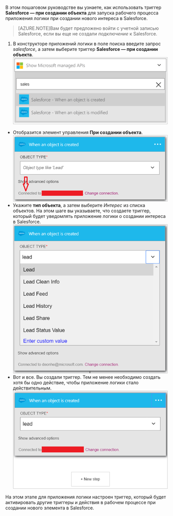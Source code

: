 В этом пошаговом руководстве вы узнаете, как использовать триггер **Salesforce — при создании объекта** для запуска рабочего процесса приложения логики при создании нового интереса в Salesforce.

>[AZURE.NOTE]Вам будет предложено войти с учетной записью Salesforce, если вы еще не создали *подключение* к Salesforce.

1. В конструкторе приложений логики в поле поиска введите запрос *salesforce*, а затем выберите триггер **Salesforce — при создании объекта**. ![Триггер Salesforce, изображение 1](./media/connectors-create-api-salesforce/trigger-1.png)
- Отобразится элемент управления **При создании объекта**. ![Триггер Salesforce, изображение 2](./media/connectors-create-api-salesforce/trigger-2.png)
- Укажите **тип объекта**, а затем выберите *Интерес* из списка объектов. На этом шаге вы указываете, что создаете триггер, который будет уведомлять приложение логики о создании интереса в Salesforce. ![Триггер Salesforce, изображение 3](./media/connectors-create-api-salesforce/trigger-3.png)
- Вот и все. Вы создали триггер. Тем не менее необходимо создать хотя бы одно действие, чтобы приложение логики стало действительным. ![Триггер Salesforce, изображение 4](./media/connectors-create-api-salesforce/trigger-4.png)

На этом этапе для приложения логики настроен триггер, который будет активировать другие триггеры и действия в рабочем процессе при создании нового элемента в Salesforce.

<!---HONumber=AcomDC_0727_2016-->